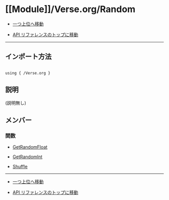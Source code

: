 # [[Module]]/Verse.org/Random

- [一つ上位へ移動](../main.md)

- [API リファレンスのトップに移動](/main.md)

---

## インポート方法

```verse

using { /Verse.org }

```

## 説明

(説明無し)

## メンバー

### 関数

- [GetRandomFloat](./F_GetRandomFloat/main.md)

- [GetRandomInt](./F_GetRandomInt/main.md)

- [Shuffle](./F_Shuffle/main.md)

---

- [一つ上位へ移動](../main.md)

- [API リファレンスのトップに移動](/main.md)

